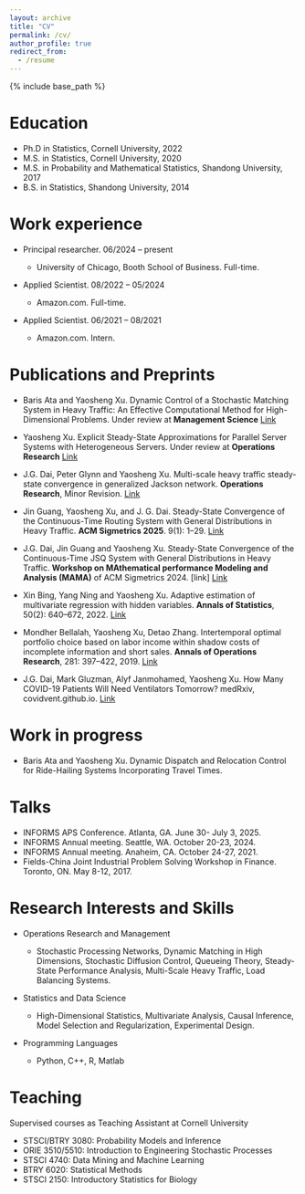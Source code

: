 ```yaml
---
layout: archive
title: "CV"
permalink: /cv/
author_profile: true
redirect_from:
  - /resume
---
```


{% include base_path %}

Education
======
* Ph.D in Statistics, Cornell University, 2022
* M.S. in Statistics, Cornell University, 2020
* M.S. in Probability and Mathematical Statistics, Shandong University, 2017
* B.S. in Statistics, Shandong University, 2014

Work experience
======
* Principal researcher. 06/2024 – present
  * University of Chicago, Booth School of Business. Full-time.

* Applied Scientist. 08/2022 – 05/2024
  * Amazon.com. Full-time.

* Applied Scientist. 06/2021 – 08/2021
  * Amazon.com. Intern.

Publications and Preprints
======
* Baris Ata and Yaosheng Xu. 
Dynamic Control of a Stochastic Matching System in Heavy Traffic: An Effective Computational Method for High-Dimensional Problems. Under review at **Management Science** [Link](https://arxiv.org/abs/2509.00809)

* Yaosheng Xu.
Explicit Steady-State Approximations for Parallel Server Systems with Heterogeneous Servers. Under review at **Operations Research** [Link](https://arxiv.org/abs/2406.04203)

* J.G. Dai, Peter Glynn and Yaosheng Xu.
Multi-scale heavy traffic steady-state convergence in generalized Jackson network. **Operations Research**, Minor Revision. [Link](https://arxiv.org/abs/2304.01499)

* Jin Guang, Yaosheng Xu, and J. G. Dai. 
Steady-State Convergence of the Continuous-Time Routing System with General Distributions in Heavy Traffic. **ACM Sigmetrics 2025**. 9(1): 1–29.  [Link](https://dl.acm.org/doi/10.1145/3711703)

* J.G. Dai, Jin Guang and Yaosheng Xu. 
Steady-State Convergence of the Continuous-Time JSQ System with General Distributions in Heavy Traffic. **Workshop on MAthematical performance Modeling and Analysis (MAMA)** of ACM Sigmetrics 2024. [link] [Link](https://arxiv.org/pdf/2405.10876)

* Xin Bing, Yang Ning and Yaosheng Xu.
Adaptive estimation of multivariate regression with hidden variables. **Annals of Statistics**, 50(2): 640–672, 2022. [Link](https://projecteuclid.org/journals/annals-of-statistics/volume-50/issue-2/Adaptive-estimation-in-multivariate-response-regression-with-hidden-variables/10.1214/21-AOS2059.short)

* Mondher Bellalah, Yaosheng Xu, Detao Zhang.
Intertemporal optimal portfolio choice based on labor income within shadow costs of incomplete information and short sales.
**Annals of Operations Research**, 281: 397–422, 2019. [Link](https://link.springer.com/article/10.1007/s10479-018-2901-4)

* J.G. Dai, Mark Gluzman, Alyf Janmohamed, Yaosheng Xu. How Many COVID-19 Patients Will Need Ventilators Tomorrow? medRxiv, covidvent.github.io. [Link](https://www.medrxiv.org/content/10.1101/2020.05.18.20105783v2.full)

Work in progress
======
* Baris Ata and Yaosheng Xu. 
Dynamic Dispatch and Relocation Control for Ride-Hailing Systems Incorporating Travel Times. 

Talks
======

* INFORMS APS Conference. Atlanta, GA. June 30- July 3, 2025.
* INFORMS Annual meeting. Seattle, WA. October 20-23, 2024.
* INFORMS Annual meeting. Anaheim, CA. October 24-27, 2021.
* Fields-China Joint Industrial Problem Solving Workshop in Finance. Toronto, ON. May 8-12, 2017.

Research Interests and Skills
======
* Operations Research and Management
  * Stochastic Processing Networks, Dynamic Matching in High Dimensions, Stochastic Diffusion Control, Queueing Theory,  Steady-State Performance Analysis, Multi-Scale Heavy Traffic, Load Balancing Systems. 

* Statistics and Data Science
  * High-Dimensional Statistics, Multivariate Analysis, Causal Inference, Model Selection and Regularization, Experimental Design.
    
* Programming Languages
  * Python, C++, R, Matlab
    
Teaching
======
Supervised courses as Teaching Assistant at Cornell University
* STSCI/BTRY 3080: Probability Models and Inference
* ORIE 3510/5510: Introduction to Engineering Stochastic Processes 
* STSCI 4740: Data Mining and Machine Learning  
* BTRY 6020: Statistical Methods 
* STSCI 2150: Introductory Statistics for Biology
  
